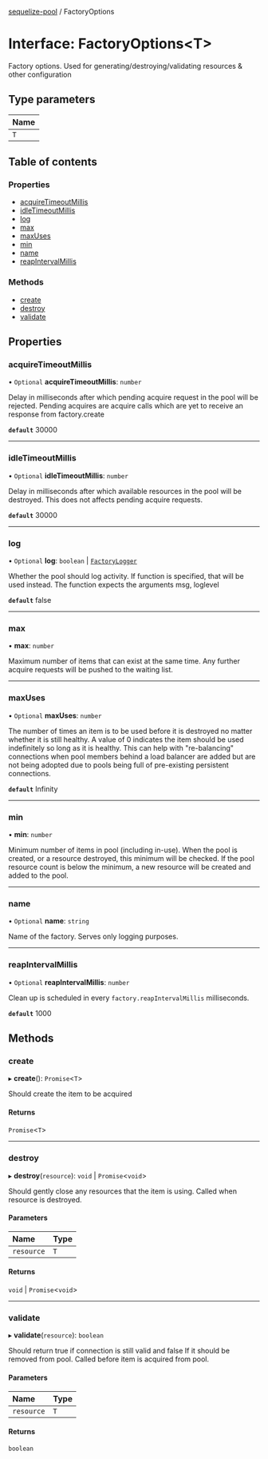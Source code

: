 [sequelize-pool](../README.md) / FactoryOptions

# Interface: FactoryOptions<T\>

Factory options. Used for generating/destroying/validating resources & other configuration

## Type parameters

| Name |
| :------ |
| `T` |

## Table of contents

### Properties

- [acquireTimeoutMillis](FactoryOptions.md#acquiretimeoutmillis)
- [idleTimeoutMillis](FactoryOptions.md#idletimeoutmillis)
- [log](FactoryOptions.md#log)
- [max](FactoryOptions.md#max)
- [maxUses](FactoryOptions.md#maxuses)
- [min](FactoryOptions.md#min)
- [name](FactoryOptions.md#name)
- [reapIntervalMillis](FactoryOptions.md#reapintervalmillis)

### Methods

- [create](FactoryOptions.md#create)
- [destroy](FactoryOptions.md#destroy)
- [validate](FactoryOptions.md#validate)

## Properties

### acquireTimeoutMillis

• `Optional` **acquireTimeoutMillis**: `number`

Delay in milliseconds after which pending acquire request in the pool will be rejected.
Pending acquires are acquire calls which are yet to receive an response from factory.create

**`default`** 30000

___

### idleTimeoutMillis

• `Optional` **idleTimeoutMillis**: `number`

Delay in milliseconds after which available resources in the pool will be destroyed.
This does not affects pending acquire requests.

**`default`** 30000

___

### log

• `Optional` **log**: `boolean` \| [`FactoryLogger`](../README.md#factorylogger)

Whether the pool should log activity. If function is specified,
that will be used instead. The function expects the arguments msg, loglevel

**`default`** false

___

### max

• **max**: `number`

Maximum number of items that can exist at the same time.
Any further acquire requests will be pushed to the waiting list.

___

### maxUses

• `Optional` **maxUses**: `number`

The number of times an item is to be used before it is destroyed
no matter whether it is still healthy.  A value of 0 indicates the
item should be used indefinitely so long as it is healthy.
This can help with "re-balancing" connections when pool members behind
a load balancer are added but are not being adopted due to pools being
full of pre-existing persistent connections.

**`default`** Infinity

___

### min

• **min**: `number`

Minimum number of items in pool (including in-use).
When the pool is created, or a resource destroyed, this minimum will
be checked. If the pool resource count is below the minimum, a new
resource will be created and added to the pool.<Paste>

___

### name

• `Optional` **name**: `string`

Name of the factory. Serves only logging purposes.

___

### reapIntervalMillis

• `Optional` **reapIntervalMillis**: `number`

Clean up is scheduled in every `factory.reapIntervalMillis` milliseconds.

**`default`** 1000

## Methods

### create

▸ **create**(): `Promise`<`T`\>

Should create the item to be acquired

#### Returns

`Promise`<`T`\>

___

### destroy

▸ **destroy**(`resource`): `void` \| `Promise`<`void`\>

Should gently close any resources that the item is using.
Called when resource is destroyed.

#### Parameters

| Name | Type |
| :------ | :------ |
| `resource` | `T` |

#### Returns

`void` \| `Promise`<`void`\>

___

### validate

▸ **validate**(`resource`): `boolean`

Should return true if connection is still valid and false
If it should be removed from pool. Called before item is
acquired from pool.

#### Parameters

| Name | Type |
| :------ | :------ |
| `resource` | `T` |

#### Returns

`boolean`
